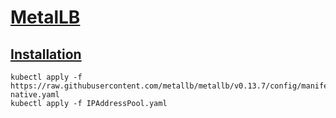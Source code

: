 # [MetalLB](https://metallb.universe.tf/)

## [Installation](https://metallb.universe.tf/installation/)
```
kubectl apply -f https://raw.githubusercontent.com/metallb/metallb/v0.13.7/config/manifests/metallb-native.yaml
kubectl apply -f IPAddressPool.yaml
```
